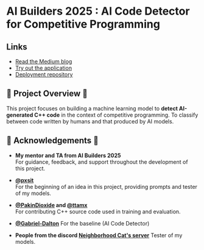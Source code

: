 # AI Builders 2025 : AI  Code Detector for Competitive Programming

## Links
- [Read the Medium blog](https://medium.com/@pakinsukchan/ai-code-detector-for-competitive-programming-e6e8ecb275f7)
- [Try out the application](https://huggingface.co/spaces/a0ms1n/AI-Code-Detector_for-Competitive-Programming)
- [Deployment repository](https://huggingface.co/spaces/a0ms1n/AI-Code-Detector_for-Competitive-Programming/tree/main)

## 🎯 Project Overview 🎯
This project focuses on building a machine learning model to **detect AI-generated C++ code** in the context of competitive programming. To classify between code written by humans and that produced by AI models.

## 🙏 Acknowledgements 🙏

- **My mentor and TA from AI Builders 2025**  
  For guidance, feedback, and support throughout the development of this project.

- **[@pxsit](https://github.com/pxsit)**  
  For the beginning of an idea in this project, providing prompts and tester of my models.

- **[@PakinDioxide](https://github.com/PakinDioxide) and [@ttamx](https://github.com/ttamx)**  
  For contributing C++ source code used in training and evaluation.

- **[@Gabriel-Dalton](https://github.com/Gabriel-Dalton/AI-Code-Detector)**
  For the baseline (AI Code Detector)

- **People from the discord [Neighborhood Cat's server](https://discord.gg/bc39JCRq7j)**
  Tester of my models. 


